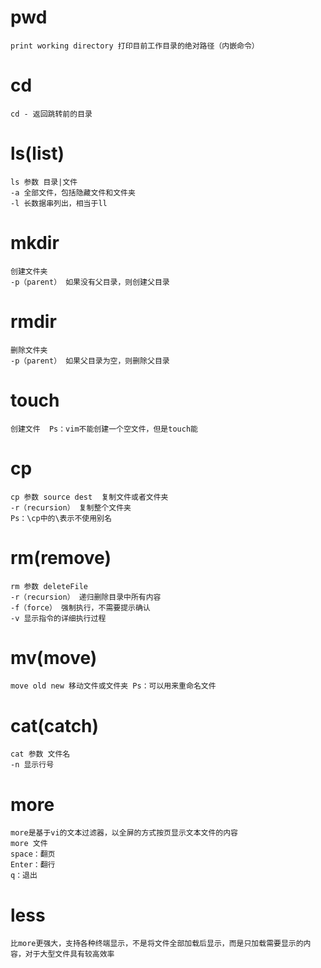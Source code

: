 # pwd
```
print working directory 打印目前工作目录的绝对路径（内嵌命令）
```

# cd
```
cd - 返回跳转前的目录
```

# ls(list)
```
ls 参数 目录|文件
-a 全部文件，包括隐藏文件和文件夹
-l 长数据串列出，相当于ll
```

# mkdir
```
创建文件夹
-p（parent） 如果没有父目录，则创建父目录
```

# rmdir
```
删除文件夹
-p（parent） 如果父目录为空，则删除父目录
```

# touch
```
创建文件  Ps：vim不能创建一个空文件，但是touch能
```

# cp
```
cp 参数 source dest  复制文件或者文件夹
-r（recursion） 复制整个文件夹
Ps：\cp中的\表示不使用别名
```

# rm(remove)
```
rm 参数 deleteFile
-r（recursion） 递归删除目录中所有内容
-f（force） 强制执行，不需要提示确认
-v 显示指令的详细执行过程
```

# mv(move)
```
move old new 移动文件或文件夹 Ps：可以用来重命名文件
```

# cat(catch)
```
cat 参数 文件名
-n 显示行号
```

# more
```
more是基于vi的文本过滤器，以全屏的方式按页显示文本文件的内容
more 文件
space：翻页
Enter：翻行
q：退出
```

# less
```
比more更强大，支持各种终端显示，不是将文件全部加载后显示，而是只加载需要显示的内容，对于大型文件具有较高效率
```